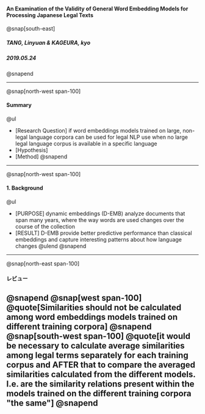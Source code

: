 #### An Examination of the Validity of General Word Embedding Models for Processing Japanese Legal Texts
@snap[south-east]
##### TANG, Linyuan & KAGEURA, kyo
##### 2019.05.24
@snapend
<!-- page main -->
---
@snap[north-west span-100]
#### Summary
@ul[](false)
- [Research Question] if word embeddings models trained on large, non-legal language corpora can be used for legal NLP use when no large legal language corpus is available in a specific language
- [Hypothesis]
- [Method]
@snapend
---
@snap[north-west span-100]
#### 1. Background
@ul[](false)
- [PURPOSE] dynamic embeddings (D-EMB) analyze documents that span many years, where the way words are used changes over the course of the collection
- [RESULT] D-EMB provide better predictive performance than classical embeddings and capture interesting patterns about how language changes
@ulend
@snapend
---
@snap[north-east span-100]
#### レビュー
@snapend
@snap[west span-100]
@quote[Similarities should not be calculated among word embeddings models trained on different training corpora]
@snapend
@snap[south-west span-100]
@quote[it would be necessary to calculate average similarities among legal terms separately for each training corpus and AFTER that to compare the averaged similarities calculated from the different models. I.e. are the similarity relations present within the models trained on the different training corpora "the same"]
@snapend
---

